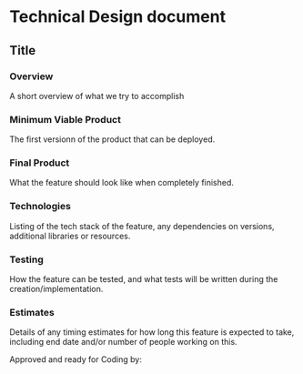 # Technical Design document

Title
-------------

### Overview
A short overview of what we try to accomplish

### Minimum Viable Product
The first versionn of the product that can be deployed.

### Final Product
What the feature should look like when completely finished.

### Technologies
Listing of the tech stack of the feature, any dependencies on versions, additional libraries or resources.

### Testing
How the feature can be tested, and what tests will be written during the creation/implementation.

### Estimates
Details of any timing estimates for how long this feature is expected to take, including end date and/or number of people working on this.

Approved and ready for Coding by: 